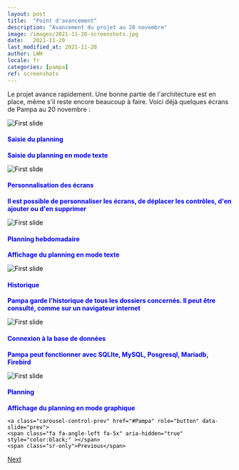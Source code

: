 ```yaml
---
layout: post
title:  "Point d'avancement"
description: "Avancement du projet au 20 novembre"
image: /images/2021-11-20-screenshots.jpg
date:   2021-11-20
last_modified_at: 2021-11-20
author: LWH
locale: fr
categories: [pampa]
ref: screenshots 
---
```

Le projet avance rapidement. Une bonne partie de l'architecture est en place, même s'il reste encore beaucoup à faire. Voici déjà quelques écrans de Pampa au 20 novembre :

<div id="Pampa" class="carousel slide" data-ride="carousel" style="color:black;">
  <div class="carousel-inner">
    <div class="carousel-item active">
      <img class="d-block w-100" src="{{ '/images/2021-11-20-pampa_01.jpg' | relative_url }}" alt="First slide">
      <div class="carousel-caption d-none d-md-block" style="color:blue;">
        <h4><b>Saisie du planning</b></h4>
        <p><b>Saisie du planning en mode texte</b></p>
      </div>
    </div>
    <div class="carousel-item">
       <img class="d-block w-100" src="{{ '/images/2021-11-20-pampa_02.jpg' | relative_url }}" alt="First slide">
      <div class="carousel-caption d-none d-md-block" style="color:blue;">
        <h4><b>Personnalisation des écrans</b></h4>
        <p><b>Il est possible de personnaliser les écrans, de déplacer les contrôles, d'en ajouter ou d'en supprimer</b></p>
      </div>    
    </div>
    <div class="carousel-item">
       <img class="d-block w-100" src="{{ '/images/2021-11-20-pampa_03.jpg' | relative_url }}" alt="First slide">
      <div class="carousel-caption d-none d-md-block" style="color:blue;">
        <h4><b>Planning hebdomadaire</b></h4>
        <p><b>Affichage du planning en mode texte</b></p>
      </div>  
    </div>
    <div class="carousel-item">
       <img class="d-block w-100" src="{{ '/images/2021-11-20-pampa_04.jpg' | relative_url }}" alt="First slide">
      <div class="carousel-caption d-none d-md-block" style="color:blue;">
        <h4><b>Historique</b></h4>
        <p><b>Pampa garde l'historique de tous les dossiers concernés. Il peut être consulté, comme sur un navigateur internet</b></p>
      </div>  
    </div> 
    <div class="carousel-item">
       <img class="d-block w-100" src="{{ '/images/2021-11-20-pampa_05.jpg' | relative_url }}" alt="First slide">
      <div class="carousel-caption d-none d-md-block" style="color:blue;">
        <h4><b>Connexion à la base de données</b></h4>
        <p><b>Pampa peut fonctionner avec SQLIte, MySQL, Posgresql, Mariadb, Firebird</b></p>
      </div>  
    </div>    
    <div class="carousel-item">
       <img class="d-block w-100" src="{{ '/images/2021-11-20-pampa_05.jpg' | relative_url }}" alt="First slide">
      <div class="carousel-caption d-none d-md-block" style="color:blue;">
        <h4><b>Planning</b></h4>
        <p><b>Affichage du planning en mode graphique</b></p>
      </div>  
    </div>  
  </div>
  
    <a class="carousel-control-prev" href="#Pampa" role="button" data-slide="prev">
    <span class="fa fa-angle-left fa-5x" aria-hidden="true" style="color:black;" ></span>
    <span class="sr-only">Previous</span>
  </a>
  <a class="carousel-control-next" href="#Pampa" role="button" data-slide="next">
    <span class="fa fa-angle-right fa-5x" aria-hidden="true" style="color:black;" ></span>
    <span class="sr-only">Next</span>
  </a>
  
</div>

